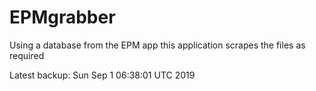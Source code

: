 # EPMgrabber
Using a database from the EPM app this application scrapes the files as required


Latest backup: Sun Sep 1 06:38:01 UTC 2019
